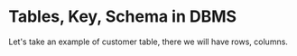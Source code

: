 # Tables, Key, Schema in DBMS

Let's take an example of customer table, there we will have rows, columns. 